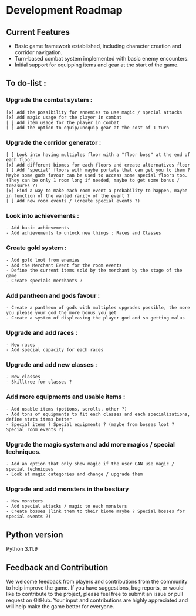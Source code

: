 # Development Roadmap

## Current Features

- Basic game framework established, including character creation and corridor navigation.
- Turn-based combat system implemented with basic enemy encounters.
- Initial support for equipping items and gear at the start of the game.

## To do-list :

### Upgrade the combat system :
    [x] Add the possibility for ennemies to use magic / special attacks
    [x] Add magic usage for the player in combat
    [ ] Add item usage for the player in combat
    [ ] Add the option to equip/unequip gear at the cost of 1 turn

### Upgrade the corridor generator :
    [ ] Look into having multiples floor with a "floor boss" at the end of each floor. 
    [x] Add different biomes for each floors and create alternatives floor
    [ ] Add "special" floors with maybe portals that can get you to them ? Maybe some gods favour can be used to access some special floors too. (They can be only 1 room long if needed, maybe to get some bonus / treasures ?)
    [x] Find a way to make each room event a probability to happen, maybe in function of the wanted rarity of the event ?
    [ ] Add new room events / (create special events ?)

### Look into achievements :
    - Add basic achievements
    - Add achievements to unlock new things : Races and Classes

### Create gold system :
    - Add gold loot from enemies
    - Add the Merchant Event for the room events
    - Define the current items sold by the merchant by the stage of the game
    - Create specials merchants ?

### Add pantheon and gods favour :
    - Create a pantheon of gods with multiples upgrades possible, the more you please your god the more bonus you get
    - Create a system of displeasing the player god and so getting malus

### Upgrade and add races :
    - New races
    - Add special capacity for each races

### Upgrade and add new classes :
    - New classes
    - Skilltree for classes ?

### Add more equipments and usable items :
    - Add usable items (potions, scrolls, other ?)
    - Add tons of equipments to fit each classes and each specializations, define stats items better
    - Special items ? Special equipments ? (maybe from bosses loot ? Special room events ?)

### Upgrade the magic system and add more magics / special techniques.
    - Add an option that only show magic if the user CAN use magic / special techniques
    - Look at magic categories and change / upgrade them

### Upgrade and add monsters in the bestiary
    - New monsters
    - Add special attacks / magic to each monsters
    - Create bosses (link them to their biome maybe ? Special bosses for special events ?)

## Python version
Python 3.11.9

## Feedback and Contribution

We welcome feedback from players and contributions from the community to help improve the game. If you have suggestions, bug reports, or would like to contribute to the project, please feel free to submit an issue or pull request on GitHub. Your input and contributions are highly appreciated and will help make the game better for everyone.
